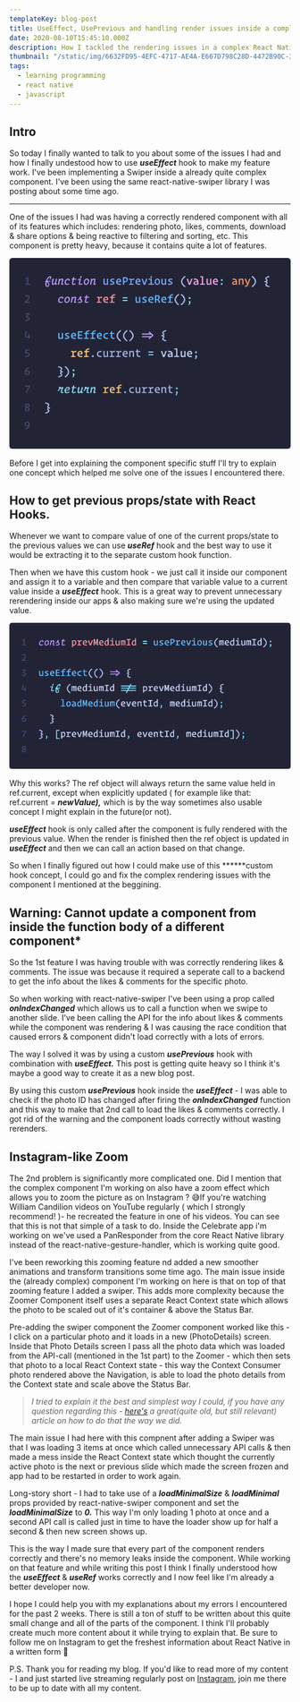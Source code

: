 ```yaml
---
templateKey: blog-post
title: UseEffect, UsePrevious and handling render issues inside a complex React Native Swiper Component.
date: 2020-08-10T15:45:10.000Z
description: How I tackled the rendering issues in a complex React Native component.
thumbnail: "/static/img/6632FD95-4EFC-4717-AE4A-E667D798C28D-4472B90C-3A34-4524-9985-C6BA671B3753.JPG"
tags:
  - learning programming
  - react native
  - javascript
---
```


## **Intro**

So today I finally wanted to talk to you about some of the issues I had and how I finally undestood how to use ***useEffect*** hook to make my feature work. I've been implementing a Swiper inside a already quite complex component. I've been using the same react-native-swiper library I was posting about some time ago.
****
One of the issues I had was having a correctly rendered component with all of its features which includes: rendering photo, likes, comments, download & share options & being reactive to filtering and sorting, etc. This component is pretty heavy, because it contains quite a lot of features.

![usePrevious](/static/img/usePrevious.png)

Before I get into explaining the component specific stuff I'll try to explain one concept which helped me solve one of the issues I encountered there.

## **How to get previous props/state with React Hooks**.

Whenever we want to compare value of one of the current props/state to the previous values we can use ***useRef*** hook and the best way to use it would be extracting it to the separate custom hook function.

Then when we have this custom hook - we just call it inside our component and assign it to a variable and then compare that variable value to a current value inside a ***useEffect*** hook. This is a great way to prevent unnecessary rerendering inside our apps & also making sure we're using the updated value.

![useEffect](/static/img/useEffec.png)

Why this works?  The ref object will always return the same value held in ref.current, except when explicitly updated ( for example like that: ref.current = ***newValue),*** which is by the way sometimes also usable concept I might explain in the future(or not).

***useEffect*** hook is only called after the component is fully rendered with the previous value. When the render is finished then the ref object is updated in ***useEffect*** and then we can call an action based on that change.

So when I finally figured out how I could make use of this ******custom hook concept, I could go and fix the complex rendering issues with the component I mentioned at the beggining.

## **Warning: Cannot update a component from inside the function body of a different component***

So the 1st feature I was having trouble with was correctly rendering likes & comments. The issue was because it required a seperate call to a backend to get the info about the likes & comments for the specific photo.

So when working with react-native-swiper I've been using a prop called ***onIndexChanged*** which allows us to call a function when we swipe to another slide. I've been calling the API for the info about likes & comments while the component was rendering & I was causing the race condition that caused errors & component didn't load correctly with a lots of errors.

The way I solved it was by using a custom ***usePrevious*** hook with combination with ***useEffect.***
This post is getting quite heavy so I think it's maybe a good way to create it as a new blog post.

By using this custom ***usePrevious*** hook inside the ***useEffect*** - I was able to check if the photo ID has changed after firing the ***onIndexChanged*** function and this way to make that 2nd call to load the likes & comments correctly. I got rid of the warning and the component loads correctly without wasting rerenders.

## **Instagram-like Zoom**

The 2nd problem is significantly more complicated one. Did I mention that the complex component I'm working on also have a zoom effect which allows you to zoom the picture as on Instagram ? 😅If you're watching William Candilion videos on YouTube regularly ( which I strongly recommend! )- he recreated the feature in one of his videos.  You can see that this is not that simple of a task to do.
Inside the Celebrate app i'm working on we've used a PanResponder from the core React Native library instead of the react-native-gesture-handler, which is working quite good.

I've been reworking this zooming feature nd added a new smoother animations and transform transitions some time ago. The main issue inside the (already complex) component I'm working on here is that on top of that zooming feature I added a swiper. This adds more complexity because the Zoomer Component itself uses a separate React Context state which allows the photo to be scaled out of it's container & above the Status Bar.

Pre-adding the swiper component the Zoomer component worked like this - I click on a particular photo and it loads in a new (PhotoDetails) screen. Inside that Photo Details screen I pass all the photo data which was loaded from the API-call (mentioned in the 1st part) to the Zoomer  - which then sets that photo to a local React Context state - this way the Context Consumer photo rendered above the Navigation, is able to load the photo details from the Context state and scale above the Status Bar.

> *I tried to explain it the best and simplest way I could, if you have any question regarding this - [here's](https://medium.com/@audytanudjaja/react-native-ui-challenge-building-instagram-zoom-draggable-photo-9127413b1d29) a great(quite old, but still relevant) article on how to do that the way we did.*

The main issue I had here with this compnent after adding a Swiper was that I was loading 3 items at once which called unnecessary API calls & then made a mess inside the React Context state which thought the currently active photo is the next or previous slide which made the screen frozen and app had to be restarted in order to work again.

Long-story short - I had to take use of a ***loadMinimalSize*** & ***loadMinimal*** props provided by react-native-swiper component and set the ***loadMinimalSize*** to ***0.*** This way I'm only loading 1 photo at once and a second API call is called just in time to have the loader show up for half a second & then new screen shows up.

This is the way I made sure that every part of the component renders correctly and there's no memory leaks inside the component. While working on that feature and while writing this post I think I finally understood how the ***useEffect*** & ***useRef*** works correctly and I now feel like I'm already a better developer now.

I hope I could help you with my explanations about my errors I encountered for the past 2 weeks. There is still a ton of stuff to be written about this quite small change and all of the parts of the component. I think I'll probably create much more content about it while trying to explain that. Be sure to follow me on Instagram to get the freshest information about React Native in a written form 🙂

P.S. Thank you for reading my blog. If you'd like to read more of my content - I and just started live streaming regularly post on [Instagram](https://www.instagram.com/selfmadedeveloper/), join me there to be up to date with all my content.
